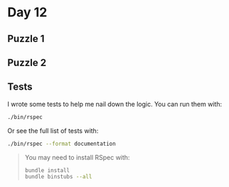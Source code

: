 # Day 12

## Puzzle 1



## Puzzle 2



## Tests

I wrote some tests to help me nail down the logic.  You can run them with:

```bash
./bin/rspec
```

Or see the full list of tests with:

```bash
./bin/rspec --format documentation
```

> You may need to install RSpec with:
> 
> ```bash
> bundle install
> bundle binstubs --all
> ```
